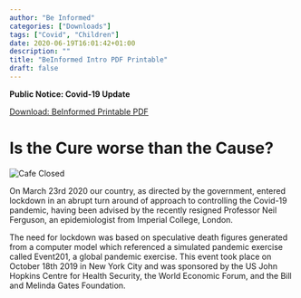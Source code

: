 ```yaml
---
author: "Be Informed"
categories: ["Downloads"]
tags: ["Covid", "Children"]
date: 2020-06-19T16:01:42+01:00
description: ""
title: "BeInformed Intro PDF Printable"
draft: false
---
```


**Public Notice: Covid-19 Update**

[Download: BeInformed Printable PDF](../ims/AVALON_RISING_4_PP_A4_to_A5_FOLD_BOOKLET_DOUBLE_SIDED_PRINT_READY.pdf) 

# Is the Cure worse than the Cause?

![Cafe Closed](../ims/cafe_closed.jpg)

On March 23rd 2020 our country, as directed by the government, entered lockdown in an abrupt turn around of approach to controlling the Covid-19 pandemic, having been advised by the recently resigned Professor Neil Ferguson, an epidemiologist from Imperial College, London.

The need for lockdown was based on speculative death figures generated from a computer model which referenced a simulated pandemic exercise called Event201, a global pandemic exercise. This event took place on October 18th 2019 in New York City and was sponsored by the US John Hopkins Centre for Health Security, the World Economic Forum, and the Bill and Melinda Gates Foundation.

